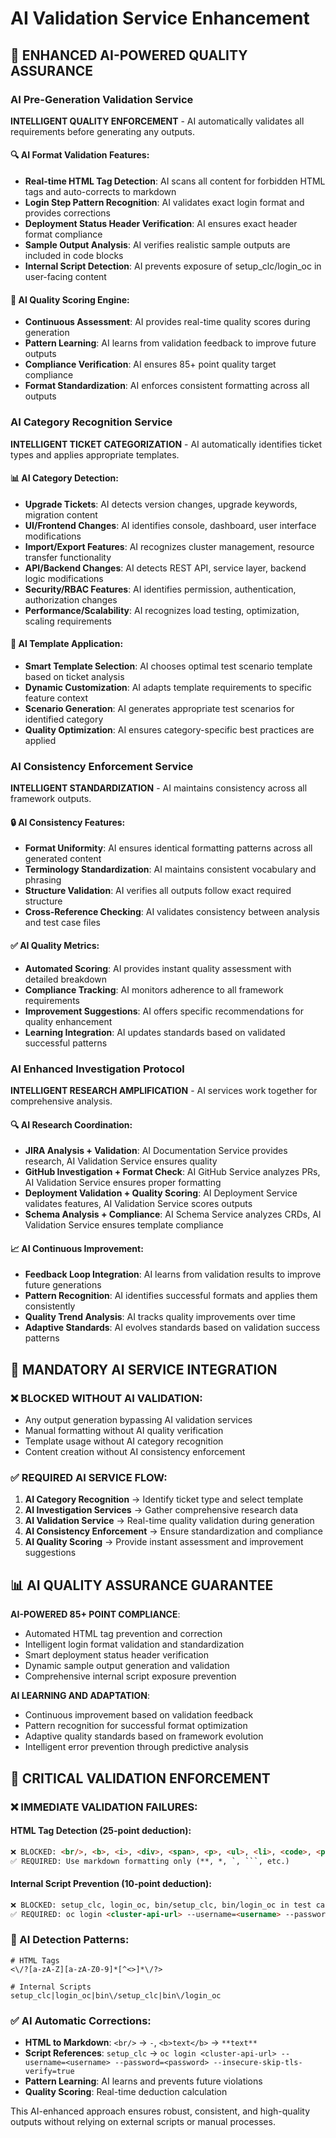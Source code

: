# AI Validation Service Enhancement

## 🤖 ENHANCED AI-POWERED QUALITY ASSURANCE

### AI Pre-Generation Validation Service

**INTELLIGENT QUALITY ENFORCEMENT** - AI automatically validates all requirements before generating any outputs.

#### 🔍 AI Format Validation Features:
- **Real-time HTML Tag Detection**: AI scans all content for forbidden HTML tags and auto-corrects to markdown
- **Login Step Pattern Recognition**: AI validates exact login format and provides corrections
- **Deployment Status Header Verification**: AI ensures exact header format compliance
- **Sample Output Analysis**: AI verifies realistic sample outputs are included in code blocks
- **Internal Script Detection**: AI prevents exposure of setup_clc/login_oc in user-facing content

#### 🎯 AI Quality Scoring Engine:
- **Continuous Assessment**: AI provides real-time quality scores during generation
- **Pattern Learning**: AI learns from validation feedback to improve future outputs
- **Compliance Verification**: AI ensures 85+ point quality target compliance
- **Format Standardization**: AI enforces consistent formatting across all outputs

### AI Category Recognition Service

**INTELLIGENT TICKET CATEGORIZATION** - AI automatically identifies ticket types and applies appropriate templates.

#### 📊 AI Category Detection:
- **Upgrade Tickets**: AI detects version changes, upgrade keywords, migration content
- **UI/Frontend Changes**: AI identifies console, dashboard, user interface modifications
- **Import/Export Features**: AI recognizes cluster management, resource transfer functionality
- **API/Backend Changes**: AI detects REST API, service layer, backend logic modifications
- **Security/RBAC Features**: AI identifies permission, authentication, authorization changes
- **Performance/Scalability**: AI recognizes load testing, optimization, scaling requirements

#### 🎯 AI Template Application:
- **Smart Template Selection**: AI chooses optimal test scenario template based on ticket analysis
- **Dynamic Customization**: AI adapts template requirements to specific feature context
- **Scenario Generation**: AI generates appropriate test scenarios for identified category
- **Quality Optimization**: AI ensures category-specific best practices are applied

### AI Consistency Enforcement Service

**INTELLIGENT STANDARDIZATION** - AI maintains consistency across all framework outputs.

#### 🔒 AI Consistency Features:
- **Format Uniformity**: AI ensures identical formatting patterns across all generated content
- **Terminology Standardization**: AI maintains consistent vocabulary and phrasing
- **Structure Validation**: AI verifies all outputs follow exact required structure
- **Cross-Reference Checking**: AI validates consistency between analysis and test case files

#### ✅ AI Quality Metrics:
- **Automated Scoring**: AI provides instant quality assessment with detailed breakdown
- **Compliance Tracking**: AI monitors adherence to all framework requirements
- **Improvement Suggestions**: AI offers specific recommendations for quality enhancement
- **Learning Integration**: AI updates standards based on validated successful patterns

### AI Enhanced Investigation Protocol

**INTELLIGENT RESEARCH AMPLIFICATION** - AI services work together for comprehensive analysis.

#### 🔍 AI Research Coordination:
- **JIRA Analysis + Validation**: AI Documentation Service provides research, AI Validation Service ensures quality
- **GitHub Investigation + Format Check**: AI GitHub Service analyzes PRs, AI Validation Service ensures proper formatting
- **Deployment Validation + Quality Scoring**: AI Deployment Service validates features, AI Validation Service scores outputs
- **Schema Analysis + Compliance**: AI Schema Service analyzes CRDs, AI Validation Service ensures template compliance

#### 📈 AI Continuous Improvement:
- **Feedback Loop Integration**: AI learns from validation results to improve future generations
- **Pattern Recognition**: AI identifies successful formats and applies them consistently
- **Quality Trend Analysis**: AI tracks quality improvements over time
- **Adaptive Standards**: AI evolves standards based on validation success patterns

## 🚨 MANDATORY AI SERVICE INTEGRATION

### ❌ BLOCKED WITHOUT AI VALIDATION:
- Any output generation bypassing AI validation services
- Manual formatting without AI quality verification
- Template usage without AI category recognition
- Content creation without AI consistency enforcement

### ✅ REQUIRED AI SERVICE FLOW:
1. **AI Category Recognition** → Identify ticket type and select template
2. **AI Investigation Services** → Gather comprehensive research data
3. **AI Validation Service** → Real-time quality validation during generation
4. **AI Consistency Enforcement** → Ensure standardization and compliance
5. **AI Quality Scoring** → Provide instant assessment and improvement suggestions

## 📊 AI QUALITY ASSURANCE GUARANTEE

**AI-POWERED 85+ POINT COMPLIANCE**:
- Automated HTML tag prevention and correction
- Intelligent login format validation and standardization
- Smart deployment status header verification
- Dynamic sample output generation and validation
- Comprehensive internal script exposure prevention

**AI LEARNING AND ADAPTATION**:
- Continuous improvement based on validation feedback
- Pattern recognition for successful format optimization
- Adaptive quality standards based on framework evolution
- Intelligent error prevention through predictive analysis

## 🚨 CRITICAL VALIDATION ENFORCEMENT

### ❌ IMMEDIATE VALIDATION FAILURES:

#### HTML Tag Detection (25-point deduction):
```markdown
❌ BLOCKED: <br/>, <b>, <i>, <div>, <span>, <p>, <ul>, <li>, <code>, <pre>
✅ REQUIRED: Use markdown formatting only (**, *, `, ```, etc.)
```

#### Internal Script Prevention (10-point deduction):
```markdown
❌ BLOCKED: setup_clc, login_oc, bin/setup_clc, bin/login_oc in test cases
✅ REQUIRED: oc login <cluster-api-url> --username=<username> --password=<password> --insecure-skip-tls-verify=true
```

### 🤖 AI Detection Patterns:
```regex
# HTML Tags
<\/?[a-zA-Z][a-zA-Z0-9]*[^<>]*\/?>

# Internal Scripts
setup_clc|login_oc|bin\/setup_clc|bin\/login_oc
```

### ✅ AI Automatic Corrections:
- **HTML to Markdown**: `<br/>` → ` - `, `<b>text</b>` → `**text**`
- **Script References**: `setup_clc` → `oc login <cluster-api-url> --username=<username> --password=<password> --insecure-skip-tls-verify=true`
- **Pattern Learning**: AI learns and prevents future violations
- **Quality Scoring**: Real-time deduction calculation

This AI-enhanced approach ensures robust, consistent, and high-quality outputs without relying on external scripts or manual processes.